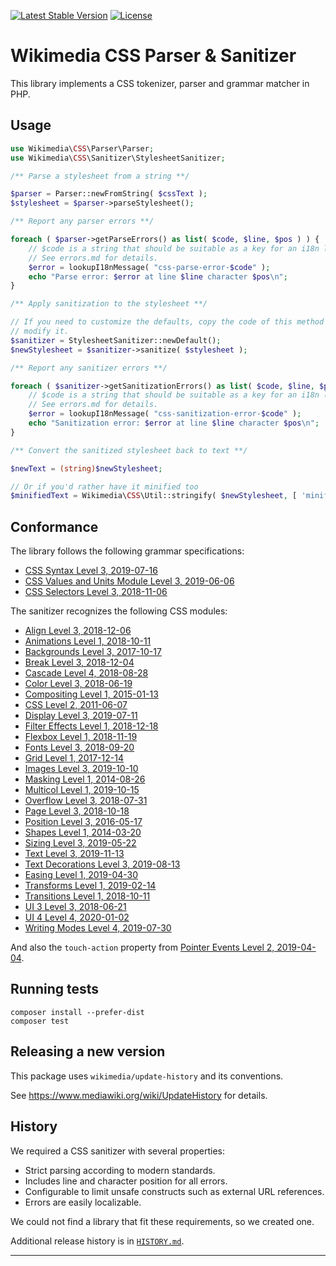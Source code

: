 [![Latest Stable Version]](https://packagist.org/packages/wikimedia/css-sanitizer) [![License]](https://packagist.org/packages/wikimedia/css-sanitizer)

Wikimedia CSS Parser & Sanitizer
================================

This library implements a CSS tokenizer, parser and grammar matcher in PHP.

Usage
-----

```php
use Wikimedia\CSS\Parser\Parser;
use Wikimedia\CSS\Sanitizer\StylesheetSanitizer;

/** Parse a stylesheet from a string **/

$parser = Parser::newFromString( $cssText );
$stylesheet = $parser->parseStylesheet();

/** Report any parser errors **/

foreach ( $parser->getParseErrors() as list( $code, $line, $pos ) ) {
	// $code is a string that should be suitable as a key for an i18n library.
	// See errors.md for details.
	$error = lookupI18nMessage( "css-parse-error-$code" );
	echo "Parse error: $error at line $line character $pos\n";
}

/** Apply sanitization to the stylesheet **/

// If you need to customize the defaults, copy the code of this method and
// modify it.
$sanitizer = StylesheetSanitizer::newDefault();
$newStylesheet = $sanitizer->sanitize( $stylesheet );

/** Report any sanitizer errors **/

foreach ( $sanitizer->getSanitizationErrors() as list( $code, $line, $pos ) ) {
	// $code is a string that should be suitable as a key for an i18n library.
	// See errors.md for details.
	$error = lookupI18nMessage( "css-sanitization-error-$code" );
	echo "Sanitization error: $error at line $line character $pos\n";
}

/** Convert the sanitized stylesheet back to text **/

$newText = (string)$newStylesheet;

// Or if you'd rather have it minified too
$minifiedText = Wikimedia\CSS\Util::stringify( $newStylesheet, [ 'minify' => true ] );
```

Conformance
-----------

The library follows the following grammar specifications:

* [CSS Syntax Level 3, 2019-07-16][CSSSYN]
* [CSS Values and Units Module Level 3, 2019-06-06][CSSVAL]
* [CSS Selectors Level 3, 2018-11-06][CSSSEL]

The sanitizer recognizes the following CSS modules:

* [Align Level 3, 2018-12-06](https://www.w3.org/TR/2018/WD-css-align-3-20181206/)
* [Animations Level 1, 2018-10-11](https://www.w3.org/TR/2018/WD-css-animations-1-20181011/)
* [Backgrounds Level 3, 2017-10-17](https://www.w3.org/TR/2017/CR-css-backgrounds-3-20171017/)
* [Break Level 3, 2018-12-04](https://www.w3.org/TR/2018/CR-css-break-3-20181204/)
* [Cascade Level 4, 2018-08-28](https://www.w3.org/TR/2018/CR-css-cascade-4-20180828)
* [Color Level 3, 2018-06-19](https://www.w3.org/TR/2018/REC-css-color-3-20180619)
* [Compositing Level 1, 2015-01-13](https://www.w3.org/TR/2015/CR-compositing-1-20150113/)
* [CSS Level 2, 2011-06-07](https://www.w3.org/TR/2011/REC-CSS2-20110607/)
* [Display Level 3, 2019-07-11](https://www.w3.org/TR/2019/CR-css-display-3-20190711)
* [Filter Effects Level 1, 2018-12-18](https://www.w3.org/TR/2018/WD-filter-effects-1-20181218)
* [Flexbox Level 1, 2018-11-19](https://www.w3.org/TR/2018/CR-css-flexbox-1-20181119)
* [Fonts Level 3, 2018-09-20](https://www.w3.org/TR/2018/REC-css-fonts-3-20180920)
* [Grid Level 1, 2017-12-14](https://www.w3.org/TR/2017/CR-css-grid-1-20171214/)
* [Images Level 3, 2019-10-10](https://www.w3.org/TR/2019/CR-css-images-3-20191010)
* [Masking Level 1, 2014-08-26](https://www.w3.org/TR/2014/CR-css-masking-1-20140826/)
* [Multicol Level 1, 2019-10-15](https://www.w3.org/TR/2019/WD-css-multicol-1-20191015)
* [Overflow Level 3, 2018-07-31](https://www.w3.org/TR/2018/WD-css-overflow-3-20180731)
* [Page Level 3, 2018-10-18](https://www.w3.org/TR/2018/WD-css-page-3-20181018)
* [Position Level 3, 2016-05-17](https://www.w3.org/TR/2016/WD-css-position-3-20160517/)
* [Shapes Level 1, 2014-03-20](https://www.w3.org/TR/2014/CR-css-shapes-1-20140320/)
* [Sizing Level 3, 2019-05-22](https://www.w3.org/TR/2019/WD-css-sizing-3-20190522)
* [Text Level 3, 2019-11-13](https://www.w3.org/TR/2019/WD-css-text-3-20191113)
* [Text Decorations Level 3, 2019-08-13](https://www.w3.org/TR/2019/CR-css-text-decor-3-20190813)
* [Easing Level 1, 2019-04-30](https://www.w3.org/TR/2019/CR-css-easing-1-20190430/)
* [Transforms Level 1, 2019-02-14](https://www.w3.org/TR/2019/CR-css-transforms-1-20190214)
* [Transitions Level 1, 2018-10-11](https://www.w3.org/TR/2018/WD-css-transitions-1-20181011)
* [UI 3 Level 3, 2018-06-21](https://www.w3.org/TR/2018/REC-css-ui-3-20180621)
* [UI 4 Level 4, 2020-01-02](https://www.w3.org/TR/2020/WD-css-ui-4-20200102)
* [Writing Modes Level 4, 2019-07-30](https://www.w3.org/TR/2019/CR-css-writing-modes-4-20190730)

And also the `touch-action` property from
[Pointer Events Level 2, 2019-04-04](https://www.w3.org/TR/2019/REC-pointerevents2-20190404/).

Running tests
-------------

    composer install --prefer-dist
    composer test

Releasing a new version
-----------------------

This package uses `wikimedia/update-history` and its conventions.

See https://www.mediawiki.org/wiki/UpdateHistory for details.

History
-------

We required a CSS sanitizer with several properties:

* Strict parsing according to modern standards.
* Includes line and character position for all errors.
* Configurable to limit unsafe constructs such as external URL references.
* Errors are easily localizable.

We could not find a library that fit these requirements, so we created one.

Additional release history is in [`HISTORY.md`](./HISTORY.md).

---
[Latest Stable Version]: https://poser.pugx.org/wikimedia/css-sanitizer/v/stable.svg
[License]: https://poser.pugx.org/wikimedia/css-sanitizer/license.svg
[CSSSYN]: https://www.w3.org/TR/2019/CR-css-syntax-3-20190716/
[CSSVAL]: https://www.w3.org/TR/2019/CR-css-values-3-20190606/
[CSSSEL]: https://www.w3.org/TR/2018/REC-selectors-3-20181106/
[CSSWORK]: https://www.w3.org/Style/CSS/current-work
